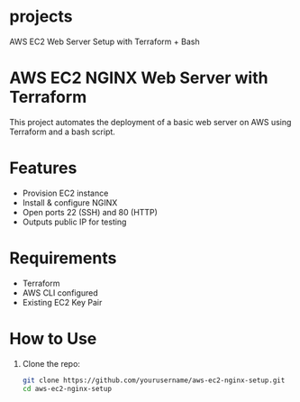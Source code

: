 # projects
  AWS EC2 Web Server Setup with Terraform + Bash

# AWS EC2 NGINX Web Server with Terraform

This project automates the deployment of a basic web server on AWS using Terraform and a bash script.

# Features

- Provision EC2 instance
- Install & configure NGINX
- Open ports 22 (SSH) and 80 (HTTP)
- Outputs public IP for testing

# Requirements

- Terraform
- AWS CLI configured
- Existing EC2 Key Pair

# How to Use

1. Clone the repo:
   ```bash
   git clone https://github.com/yourusername/aws-ec2-nginx-setup.git
   cd aws-ec2-nginx-setup

